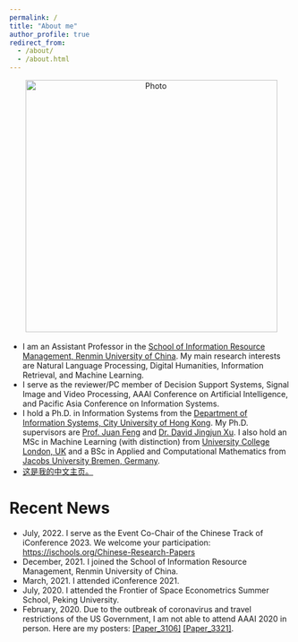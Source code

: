 ```yaml
---
permalink: /
title: "About me"
author_profile: true
redirect_from: 
  - /about/
  - /about.html
---
```

<p align="center">
  <img src="https://github.com/KunkunYang/KunkunYang.github.io/blob/master/files/ZekunYang_withStudents.jpg?raw=true" alt="Photo" style="width: 450px;"/> 
</p>

* I am an Assistant Professor in the [School of Information Resource Management, Renmin University of China](https://irm.ruc.edu.cn/). My main research interests are Natural Language Processing, Digital Humanities, Information Retrieval, and Machine Learning.
* I serve as the reviewer/PC member of Decision Support Systems, Signal Image and Video Processing, AAAI Conference on Artificial Intelligence, and Pacific Asia Conference on Information Systems.
* I hold a Ph.D. in Information Systems from the [Department of Information Systems, City University of Hong Kong](https://www.cb.cityu.edu.hk/is/). My Ph.D. supervisors are [Prof. Juan Feng](https://www.sem.tsinghua.edu.cn/info/1183/32092.htm) and [Dr. David Jingjun Xu](https://www.cb.cityu.edu.hk/staff/davidxu/). I also hold an MSc in Machine Learning (with distinction) from [University College London, UK](https://www.ucl.ac.uk/) and a BSc in Applied and Computational Mathematics from [Jacobs University Bremen, Germany](https://www.jacobs-university.de/).
* [这是我的中文主页。](https://irm.ruc.edu.cn/teachermore.php?cid=8&id=114)


# Recent News
* July, 2022. I serve as the Event Co-Chair of the Chinese Track of iConference 2023. We welcome your participation: https://ischools.org/Chinese-Research-Papers
* December, 2021. I joined the School of Information Resource Management, Renmin University of China.
* March, 2021. I attended iConference 2021.
* July, 2020. I attended the Frontier of Space Econometrics Summer School, Peking University.
* February, 2020. Due to the outbreak of coronavirus and travel restrictions of the US Government, I am not able to attend AAAI 2020 in person. Here are my posters: [[Paper_3106]](http://zekunyang.com/files/aaai_paper_3106_poster_ZYang.pdf) [[Paper_3321]](http://zekunyang.com/files/aaai_paper_3321_poster_ZYang.pdf).
